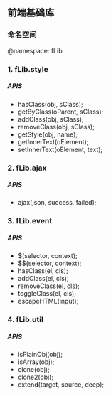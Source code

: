 ## 前端基础库

### 命名空间

@namespace: fLib

### 1. fLib.style

##### APIS

* hasClass(obj, sClass);
* getByClass(oParent, sClass);
* addClass(obj, sClass);
* removeClass(obj, sClass);
* getStyle(obj, name);
* getInnerText(oElement);
* setInnerText(oElement, text);

### 2. fLib.ajax

##### APIS

* ajax(json, success, failed);

### 3. fLib.event

##### APIS

* $(selector, context);
* $$(selector, context);
* hasClass(el, cls);
* addClass(el, cls);
* removeClass(el, cls);
* toggleClass(el, cls);
* escapeHTML(input);

### 4. fLib.util

##### APIS

* isPlainObj(obj);
* isArray(obj);
* clone(obj);
* clone2(obj);
* extend(target, source, deep);

